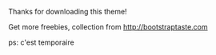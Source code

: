 Thanks for downloading this theme!

Get more freebies, collection from http://bootstraptaste.com

ps: c'est temporaire 
